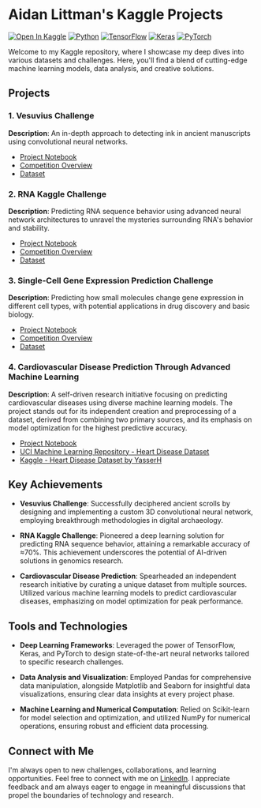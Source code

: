 # Aidan Littman's Kaggle Projects

[![Open In Kaggle](https://img.shields.io/badge/-Kaggle-blue?logo=kaggle)](https://www.kaggle.com/colewelkins)
[![Python](https://img.shields.io/badge/Python-3.7%2B-blue.svg)](https://www.python.org/downloads/)
[![TensorFlow](https://img.shields.io/badge/Framework-TensorFlow-orange.svg)](https://www.tensorflow.org/)
[![Keras](https://img.shields.io/badge/Framework-Keras-orange.svg)](https://keras.io/)
[![PyTorch](https://img.shields.io/badge/Framework-PyTorch-orange.svg)](https://pytorch.org/)

Welcome to my Kaggle repository, where I showcase my deep dives into various datasets and challenges. Here, you'll find a blend of cutting-edge machine learning models, data analysis, and creative solutions.

## Projects

### 1. Vesuvius Challenge
**Description**: An in-depth approach to detecting ink in ancient manuscripts using convolutional neural networks.
- [Project Notebook](https://www.kaggle.com/code/colewelkins/give-me-words)
- [Competition Overview](https://www.kaggle.com/competitions/vesuvius-challenge-ink-detection)
- [Dataset](https://www.kaggle.com/competitions/vesuvius-challenge-ink-detection/)

### 2. RNA Kaggle Challenge
 **Description**: Predicting RNA sequence behavior using advanced neural network architectures to unravel the mysteries surrounding RNA's behavior and stability.
- [Project Notebook](https://www.kaggle.com/code/colewelkins/mlrna)
- [Competition Overview](https://www.kaggle.com/competitions/stanford-ribonanza-rna-folding/overview)
- [Dataset](https://www.kaggle.com/competitions/stanford-ribonanza-rna-folding/data)

### 3. Single-Cell Gene Expression Prediction Challenge
 **Description**: Predicting how small molecules change gene expression in different cell types, with potential applications in drug discovery and basic biology.
- [Project Notebook](https://www.kaggle.com/code/colewelkins/pert30)
- [Competition Overview](https://www.kaggle.com/competitions/open-problems-single-cell-perturbations/overview)
- [Dataset](https://www.kaggle.com/competitions/open-problems-single-cell-perturbations/data)


### 4. Cardiovascular Disease Prediction Through Advanced Machine Learning
**Description**: A self-driven research initiative focusing on predicting cardiovascular diseases using diverse machine learning models. The project stands out for its independent creation and preprocessing of a dataset, derived from combining two primary sources, and its emphasis on model optimization for the highest predictive accuracy.
- [Project Notebook](https://www.kaggle.com/code/colewelkins/cardiovascular-example)
- [UCI Machine Learning Repository - Heart Disease Dataset](https://archive.ics.uci.edu/dataset/45/heart+disease)
- [Kaggle - Heart Disease Dataset by YasserH](https://www.kaggle.com/datasets/yasserh/heart-disease-dataset)


## Key Achievements

- **Vesuvius Challenge**: Successfully deciphered ancient scrolls by designing and implementing a custom 3D convolutional neural network, employing breakthrough methodologies in digital archaeology.
  
- **RNA Kaggle Challenge**: Pioneered a deep learning solution for predicting RNA sequence behavior, attaining a remarkable accuracy of ≈70%. This achievement underscores the potential of AI-driven solutions in genomics research.
  
- **Cardiovascular Disease Prediction**: Spearheaded an independent research initiative by curating a unique dataset from multiple sources. Utilized various machine learning models to predict cardiovascular diseases, emphasizing on model optimization for peak performance.

## Tools and Technologies

- **Deep Learning Frameworks**: Leveraged the power of TensorFlow, Keras, and PyTorch to design state-of-the-art neural networks tailored to specific research challenges.
  
- **Data Analysis and Visualization**: Employed Pandas for comprehensive data manipulation, alongside Matplotlib and Seaborn for insightful data visualizations, ensuring clear data insights at every project phase.
  
- **Machine Learning and Numerical Computation**: Relied on Scikit-learn for model selection and optimization, and utilized NumPy for numerical operations, ensuring robust and efficient data processing.

## Connect with Me

I'm always open to new challenges, collaborations, and learning opportunities. Feel free to connect with me on [LinkedIn](https://www.linkedin.com/in/aidanlittman). I appreciate feedback and am always eager to engage in meaningful discussions that propel the boundaries of technology and research.

